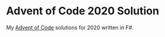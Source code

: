 # Advent of Code 2020 Solution

My [Advent of Code](https://adventofcode.com/) solutions for 2020 written in F\#.
